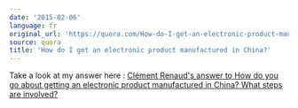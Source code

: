 ```yaml
---
date: '2015-02-06'
language: fr
original_url: 'https://quora.com/How-do-I-get-an-electronic-product-manufactured-in-China/answer/Clément-Renaud'
source: quora
title: 'How do I get an electronic product manufactured in China?'
---
```


Take a look at my answer here : [Clément Renaud\'s answer to How do you
go about getting an electronic product manufactured in China? What steps
are
involved?](http://quora.com/How-do-you-go-about-getting-an-electronic-product-manufactured-in-China-What-steps-are-involved/answer/Cl%C3%A9ment-Renaud)
